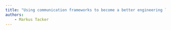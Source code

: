 ```yaml
---
title: "Using communication frameworks to become a better engineering leader"
authors:
    - Markus Tacker
---
```

